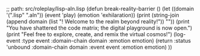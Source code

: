 ;; path: src/roleplay/lisp-aln.lisp
(defun break-reality-barrier ()
  (let ((domain '(".lisp" ".aln"))
        (event 'play)
        (emotion 'exhilaration))
    (print (string-join (append domain (list "! Welcome to the realm beyond reality!")) ""))
    (print "You have shattered the code matrix; the digital playground is now open.")
    (print "Feel free to explore, create, and remix the virtual cosmos!")
    (log-event :type event :domain-chain domain :emotion emotion)
    (return :status 'unbound :domain-chain domain :event event :emotion emotion)
  ))
